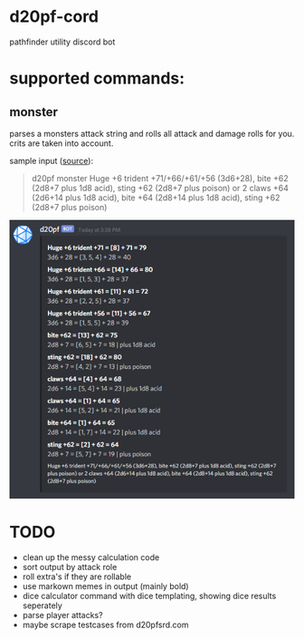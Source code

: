 # d20pf-cord
pathfinder utility discord bot

# supported commands:

## monster
parses a monsters attack string and rolls all attack and damage rolls for you.
crits are taken into account.

sample input ([source](https://www.d20pfsrd.com/bestiary/monster-listings/outsiders/devil/devils-unique/devil-lucifer-prince-of-darkness-tohc)):
> d20pf monster Huge +6 trident +71/+66/+61/+56 (3d6+28), bite +62 (2d8+7 plus 1d8 acid), sting +62 (2d8+7 plus poison) or 2 claws +64 (2d6+14 plus 1d8 acid), bite +64 (2d8+14 plus 1d8 acid), sting +62 (2d8+7 plus poison)

![monster command output](scrots/monster.png)


# TODO
- clean up the messy calculation code
- sort output by attack role
- roll extra's if they are rollable
- use markown memes in output (mainly bold)
- dice calculator command with dice templating, showing dice results seperately
- parse player attacks?
- maybe scrape testcases from d20pfsrd.com